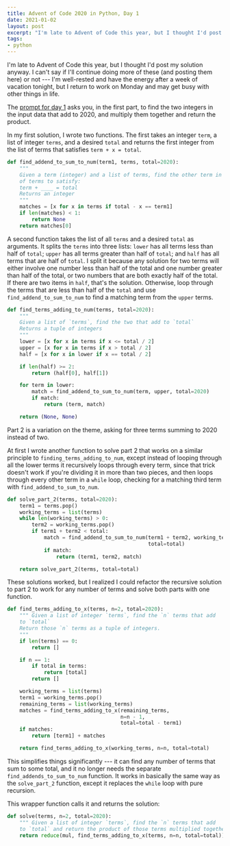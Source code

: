 ```yaml
---
title: Advent of Code 2020 in Python, Day 1 
date: 2021-01-02
layout: post
excerpt: "I'm late to Advent of Code this year, but I thought I'd post my solution anyway. I can't say if I'll continue doing more of these (and posting them here) or not --- I'm well-rested and have the energy after a week of vacation tonight, but I return to work on Monday and may get busy with other things in life."
tags:
- python
---
```


I'm late to Advent of Code this year, but I thought I'd post my solution anyway.
I can't say if I'll continue doing more of these (and posting them here) or not
--- I'm well-rested and have the energy after a week of vacation tonight, but I
return to work on Monday and may get busy with other things in life.

The [prompt for day 1](https://adventofcode.com/2020/day/1 "Advent of Code
2020 - Day 1") asks you, in the first part, to find the two integers in the
input data that add to 2020, and multiply them together and return the product.

In my first solution, I wrote two functions. The first takes an integer `term`,
a list of integer `terms`, and a desired `total` and returns the first integer
from the list of terms that satisfies `term + x = total`.

```python
def find_addend_to_sum_to_num(term1, terms, total=2020):
    """
    Given a term (integer) and a list of terms, find the other term in the list
    of terms to satisfy:
    term + ____ = total
    Returns an integer
    """
    matches = [x for x in terms if total - x == term1]
    if len(matches) < 1:
        return None
    return matches[0]
```

A second function takes the list of all `terms` and a desired `total` as
arguments. It splits the `terms` into three lists: `lower` has all terms less
than half of `total`; `upper` has all terms greater than half of `total`; and
`half` has all terms that are half of `total`. I split it because any solution
for two terms will either involve one number less than half of the total and one
number greater than half of the total, or two numbers that are both exactly half
of the total. If there are two items in `half`, that's the solution. Otherwise,
loop through the terms that are less than half of the `total` and use
`find_addend_to_sum_to_num` to find a matching term from the `upper` terms.

```python
def find_terms_adding_to_num(terms, total=2020):
    """
    Given a list of `terms`, find the two that add to `total`
    Returns a tuple of integers
    """
    lower = [x for x in terms if x <= total / 2]
    upper = [x for x in terms if x > total / 2]
    half = [x for x in lower if x == total / 2]

    if len(half) >= 2:
        return (half[0], half[1])

    for term in lower:
        match = find_addend_to_sum_to_num(term, upper, total=2020)
        if match:
            return (term, match)

    return (None, None)
```

Part 2 is a variation on the theme, asking for three terms summing to 2020
instead of two.

At first I wrote another function to solve part 2 that works on a
similar principle to `finding_terms_adding_to_num`, except instead of looping
through all the lower terms it recursively loops through every term, since that
trick doesn't work if you're dividing it in more than two pieces, and then loops
through every other term in a `while` loop, checking for a matching third
term with `find_addend_to_sum_to_num`.

```python
def solve_part_2(terms, total=2020):
    term1 = terms.pop()
    working_terms = list(terms)
    while len(working_terms) > 0:
        term2 = working_terms.pop()
        if term1 + term2 < total:
            match = find_addend_to_sum_to_num(term1 + term2, working_terms,
                                              total=total)
            if match:
                return (term1, term2, match)

    return solve_part_2(terms, total=total)
```

These solutions worked, but I realized I could refactor the recursive solution
to part 2 to work for any number of terms and solve both parts with one
function.

```python
def find_terms_adding_to_x(terms, n=2, total=2020):
    """ Given a list of integer `terms`, find the `n` terms that add
    to `total`
    Return those `n` terms as a tuple of integers.
    """
    if len(terms) == 0:
        return []

    if n == 1:
        if total in terms:
            return [total]
        return []

    working_terms = list(terms)
    term1 = working_terms.pop()
    remaining_terms = list(working_terms)
    matches = find_terms_adding_to_x(remaining_terms,
                                     n=n - 1,
                                     total=total - term1)
    if matches:
        return [term1] + matches

    return find_terms_adding_to_x(working_terms, n=n, total=total)
```

This simplifies things significantly --- it can find any number of terms that
sum to some total, and it no longer needs the separate
`find_addends_to_sum_to_num` function. It works in basically the same way as the
`solve_part_2` function, except it replaces the `while` loop with pure
recursion.

This wrapper function calls it and returns the solution:

```python
def solve(terms, n=2, total=2020):
    """ Given a list of integer `terms`, find the `n` terms that add
    to `total` and return the product of those terms multiplied together """
    return reduce(mul, find_terms_adding_to_x(terms, n=n, total=total))
```
